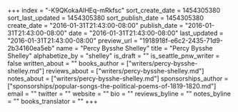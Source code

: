 +++
index = "-K9QKokaAlHEq-mRkfsc"
sort_create_date = 1454305380
sort_last_updated = 1454305380
sort_publish_date = 1454305380
create_date = "2016-01-31T21:43:00-08:00"
publish_date = "2016-01-31T21:43:00-08:00"
date = "2016-01-31T21:43:00-08:00"
last_updated = "2016-01-31T21:43:00-08:00"
preview_url = "1918918f-e6c2-2435-71d9-2b34160ea5eb"
name = "Percy Bysshe Shelley"
title = "Percy Bysshe Shelley"
alphabetize_by = "shelley"
is_draft = ""
is_seattle_pnw_writer = false
written_about = ""
books_author = ["writers/percy-bysshe-shelley.md"]
reviews_about = ["writers/percy-bysshe-shelley.md"]
notes_about = ["writers/percy-bysshe-shelley.md"]
sponsorships_author = ["sponsorships/popular-songs-the-political-poems-of-1819-1820.md"]
email = ""
twitter = ""
website = ""
bio = ""
reviews_byline = ""
notes_byline = ""
books_translator = ""
+++

